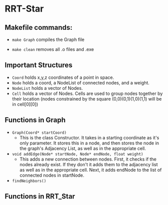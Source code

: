 # RRT-Star

## Makefile commands:
* `make Graph` compiles the Graph file

* `make clean` removes all .o files and .exe

## Important Structures
* `Coord` holds x,y,z coordinates of a point in space.
* `Node` holds a coord, a NodeList of connected nodes, and a weight.
* `NodeList` holds a vector of Nodes.
* `Cell` holds a vector of Nodes. Cells are used to group nodes together by their location (nodes constrained by the square (0,0)(0,1)(1,0)(1,1) will be in cell[0][0])

## Functions in Graph
* `Graph(Coord* startCoord)` 
	- This is the class Constructor. It takes in a starting coordinate as it's only parameter. It stores this in a node, and then stores the node in the graph's Adjacency List, as well as in the appropriate cell.
* `void addEdge(Node* startNode, Node* endNode, float weight)`
	- This adds a new connection between nodes. First, it checks if the nodes already exist. If they don't it adds them to the adjacency list as well as in the appropriate cell. Next, it adds endNode to the list of connected nodes in startNode.
* `findNeighbors()`
 
 
 
 
## Functions in RRT_Star
